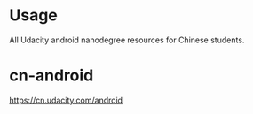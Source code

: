 # Usage
All Udacity android nanodegree resources for Chinese students.

# cn-android
https://cn.udacity.com/android
